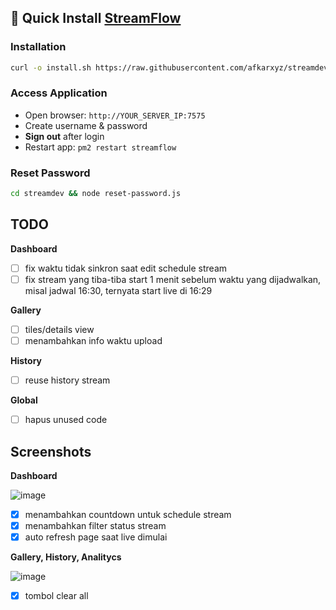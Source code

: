 ## 🚀 Quick Install [StreamFlow](https://github.com/bangtutorial/streamflow)

### Installation
```bash
curl -o install.sh https://raw.githubusercontent.com/afkarxyz/streamdev/main/install.sh && chmod +x install.sh && ./install.sh
```

### Access Application
- Open browser: `http://YOUR_SERVER_IP:7575`
- Create username & password
- **Sign out** after login
- Restart app: `pm2 restart streamflow`

### Reset Password
```bash
cd streamdev && node reset-password.js
```

## TODO

**Dashboard**
- [ ] fix waktu tidak sinkron saat edit schedule stream
- [ ] fix stream yang tiba-tiba start 1 menit sebelum waktu yang dijadwalkan, misal jadwal 16:30, ternyata start live di 16:29

**Gallery**
- [ ] tiles/details view
- [ ] menambahkan info waktu upload

**History**
- [ ] reuse history stream

**Global**
- [ ] hapus unused code

## Screenshots

**Dashboard**

![image](https://github.com/user-attachments/assets/955ee49c-1c6e-4dba-859c-654bd164fa5c)

- [x] menambahkan countdown untuk schedule stream
- [x] menambahkan filter status stream
- [x] auto refresh page saat live dimulai

**Gallery, History, Analitycs**
      
![image](https://github.com/user-attachments/assets/2369562a-39a8-4c53-996b-e21387891e1e)

- [x] tombol clear all
